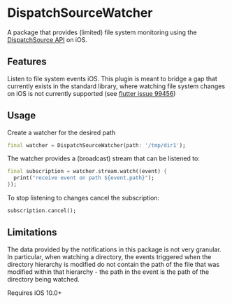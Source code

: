 # DispatchSourceWatcher

A package that provides (limited) file system monitoring using the [DispatchSource API](https://developer.apple.com/documentation/dispatch/dispatchsource) on iOS.

## Features

Listen to file system events iOS. This plugin is meant to bridge a gap that currently exists in the standard library, where watching file system changes on iOS is not currently supported (see [flutter issue 99456](https://github.com/flutter/flutter/issues/99456))

## Usage

Create a watcher for the desired path

```dart
final watcher = DispatchSourceWatcher(path: '/tmp/dir1');
```

The watcher provides a (broadcast) stream that can be listened to:

```dart
final subscription = watcher.stream.watch((event) {
  print("receive event on path ${event.path}");
});
```

To stop listening to changes cancel the subscription:

```dart
subscription.cancel();
```

## Limitations

The data provided by the notifications in this package is not very granular. In particular, when watching a directory, the events triggered when the directory hierarchy is modified do not contain the path of the file that was modified within that hierarchy - the path in the event is the path of the directory being watched.

Requires iOS 10.0+
